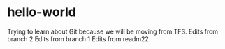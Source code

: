 # hello-world
Trying to learn about Git because we will be moving from TFS.
Edits from branch 2
Edits from branch 1
Edits from readm22